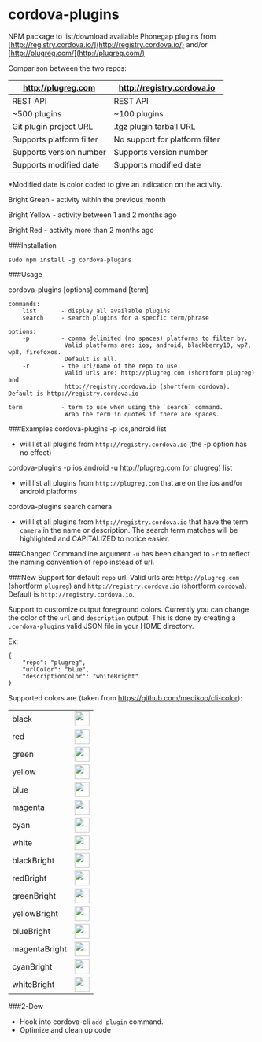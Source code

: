 cordova-plugins
===============

NPM package to list/download available Phonegap plugins from [http://registry.cordova.io/](http://registry.cordova.io/) and/or
[http://plugreg.com/](http://plugreg.com/)

Comparison between the two repos:

http://plugreg.com | http://registry.cordova.io
--- | ---
REST API | REST API
~500 plugins | ~100 plugins
Git plugin project URL | .tgz plugin tarball URL
Supports platform filter | No support for platform filter
Supports version number | Supports version number
Supports modified date | Supports modified date


*Modified date is color coded to give an indication on the activity.

Bright Green - activity within the previous month

Bright Yellow - activity between 1 and 2 months ago

Bright Red - activity more than 2 months ago


###Installation

`sudo npm install -g cordova-plugins`


###Usage

cordova-plugins [options] command [term]
```
commands:
    list       - display all available plugins
    search     - search plugins for a specfic term/phrase

options:
    -p         - comma delimited (no spaces) platforms to filter by.
                Valid platforms are: ios, android, blackberry10, wp7, wp8, firefoxos.
                Default is all.
    -r         - the url/name of the repo to use.
                Valid urls are: http://plugreg.com (shortform plugreg) and
                http://registry.cordova.io (shortform cordova). Default is http://registry.cordova.io

term           - term to use when using the `search` command.
                Wrap the term in quotes if there are spaces.

```

###Examples
cordova-plugins -p ios,android list

- will list all plugins from `http://registry.cordova.io` (the -p option has no effect)

cordova-plugins -p ios,android -u http://plugreg.com (or plugreg) list

- will list all plugins from `http://plugreg.com` that are on the ios and/or android platforms

cordova-plugins search camera

- will list all plugins from `http://registry.cordova.io` that have the term `camera` in the name or description.  The search term matches will be highlighted and CAPITALIZED to notice easier.

###Changed
Commandline argument `-u` has been changed to `-r` to reflect the naming convention of repo instead of url.

###New
Support for default `repo` url. Valid urls are: `http://plugreg.com` (shortform `plugreg`) and `http://registry.cordova.io` (shortform `cordova`). Default is `http://registry.cordova.io`.

Support to customize output foreground colors. Currently you can change the color of the `url` and `description` output.  This is done by creating a `.cordova-plugins` valid JSON file in your HOME directory.

Ex:
```
{
    "repo": "plugreg",
    "urlColor": "blue",
    "descriptionColor": "whiteBright"
}
```

Supported colors are (taken from https://github.com/medikoo/cli-color):

<table>
  <tbody>
    <tr><td>black</td><td><img src="http://medyk.org/colors/000000.png" width="30" height="30" /></td></tr>
    <tr><td>red</td><td><img src="http://medyk.org/colors/800000.png" width="30" height="30" /></td></tr>
    <tr><td>green</td><td><img src="http://medyk.org/colors/008000.png" width="30" height="30" /></td></tr>
    <tr><td>yellow</td><td><img src="http://medyk.org/colors/808000.png" width="30" height="30" /></td></tr>
    <tr><td>blue</td><td><img src="http://medyk.org/colors/000080.png" width="30" height="30" /></td></tr>
    <tr><td>magenta</td><td><img src="http://medyk.org/colors/800080.png" width="30" height="30" /></td></tr>
    <tr><td>cyan</td><td><img src="http://medyk.org/colors/008080.png" width="30" height="30" /></td></tr>
    <tr><td>white</td><td><img src="http://medyk.org/colors/c0c0c0.png" width="30" height="30" /></td></tr>
    <tr><td>blackBright</td><td><img src="http://medyk.org/colors/808080.png" width="30" height="30" /></td></tr>
    <tr><td>redBright</td><td><img src="http://medyk.org/colors/ff0000.png" width="30" height="30" /></td></tr>
    <tr><td>greenBright</td><td><img src="http://medyk.org/colors/00ff00.png" width="30" height="30" /></td></tr>
    <tr><td>yellowBright</td><td><img src="http://medyk.org/colors/ffff00.png" width="30" height="30" /></td></tr>
    <tr><td>blueBright</td><td><img src="http://medyk.org/colors/0000ff.png" width="30" height="30" /></td></tr>
    <tr><td>magentaBright</td><td><img src="http://medyk.org/colors/ff00ff.png" width="30" height="30" /></td></tr>
    <tr><td>cyanBright</td><td><img src="http://medyk.org/colors/00ffff.png" width="30" height="30" /></td></tr>
    <tr><td>whiteBright</td><td><img src="http://medyk.org/colors/ffffff.png" width="30" height="30" /></td></tr>
  </tbody>
</table>

###2-Dew

- Hook into cordova-cli `add plugin` command.
- Optimize and clean up code


